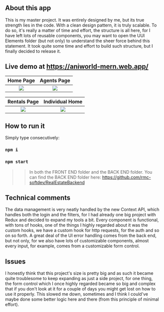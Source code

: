 ## About this app
This is my master project. It was entirely designed by me, but its true strength lies in the code. With a clean design pattern, it is truly scalable. To do so, it's really a matter of time and effort, the structure is all here, for I have left lots of reusable components, you may want to open the UUI Elements folder (but not only) to understand the sheer force behind this statement. It took quite some time and effort to build such structure, but I finally decided to release it.

## Live demo at https://aniworld-mern.web.app/

Home Page            |  Agents Page
:-------------------------:|:-------------------------:
![](https://i.ibb.co/Jc5KfD6/landingpage.png)  |  ![](https://i.ibb.co/hY29TD7/agentspage.png)

Rentals Page          |  Individual Home
:-------------------------:|:-------------------------:
![](https://i.ibb.co/pfN2ym7/homes.png)  |  ![](https://i.ibb.co/bgfd9ZM/each-Home.png)

## How to run it

Simply type consecutively:

### `npm i`
### `npm start`

>> In both the FRONT END folder and the BACK END folder. You can find the BACK END folder here: https://github.com/rmc-softdev/RealEstateBackend

## Technical comments

The data management is very neatly handled by the new Context API, which handles both the login and the filters, for I had already one big project with Redux and decided to expand my tools a bit. Every component is functional, with tons of hooks, one of the things I highly regarded about it was the custom hooks, we have a custom hook for http requests, for the auth and so on so forth. A great deal of the UI error handling comes from the back end, but not only, for we also have lots of customizable components, almost every input, for example, comes from a customizable form control.

## Issues

I honestly think that this project's size is pretty big and as such it became quite troublesome to keep expanding as just a side project, for one thing, the form control which I once highly regarded became so big and complex that if you don't look at it for a couple of days you might get lost on how to use it properly. This slowed me down, sometimes and I think I could've maybe done some better logic here and there (from this principle of minimal effort).
